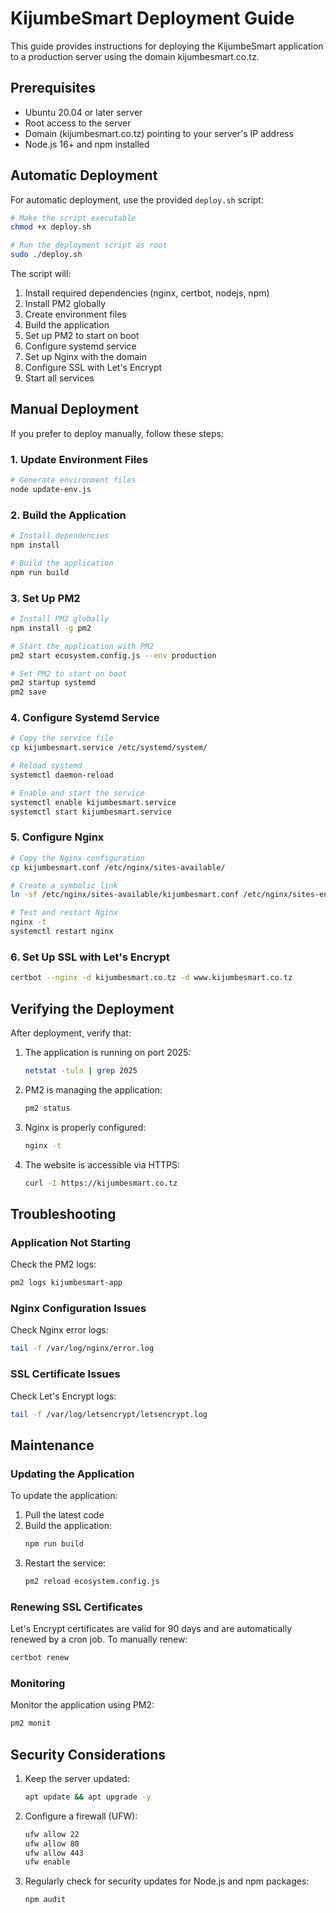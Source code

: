 # KijumbeSmart Deployment Guide

This guide provides instructions for deploying the KijumbeSmart application to a production server using the domain kijumbesmart.co.tz.

## Prerequisites

- Ubuntu 20.04 or later server
- Root access to the server
- Domain (kijumbesmart.co.tz) pointing to your server's IP address
- Node.js 16+ and npm installed

## Automatic Deployment

For automatic deployment, use the provided `deploy.sh` script:

```bash
# Make the script executable
chmod +x deploy.sh

# Run the deployment script as root
sudo ./deploy.sh
```

The script will:
1. Install required dependencies (nginx, certbot, nodejs, npm)
2. Install PM2 globally
3. Create environment files
4. Build the application
5. Set up PM2 to start on boot
6. Configure systemd service
7. Set up Nginx with the domain
8. Configure SSL with Let's Encrypt
9. Start all services

## Manual Deployment

If you prefer to deploy manually, follow these steps:

### 1. Update Environment Files

```bash
# Generate environment files
node update-env.js
```

### 2. Build the Application

```bash
# Install dependencies
npm install

# Build the application
npm run build
```

### 3. Set Up PM2

```bash
# Install PM2 globally
npm install -g pm2

# Start the application with PM2
pm2 start ecosystem.config.js --env production

# Set PM2 to start on boot
pm2 startup systemd
pm2 save
```

### 4. Configure Systemd Service

```bash
# Copy the service file
cp kijumbesmart.service /etc/systemd/system/

# Reload systemd
systemctl daemon-reload

# Enable and start the service
systemctl enable kijumbesmart.service
systemctl start kijumbesmart.service
```

### 5. Configure Nginx

```bash
# Copy the Nginx configuration
cp kijumbesmart.conf /etc/nginx/sites-available/

# Create a symbolic link
ln -sf /etc/nginx/sites-available/kijumbesmart.conf /etc/nginx/sites-enabled/

# Test and restart Nginx
nginx -t
systemctl restart nginx
```

### 6. Set Up SSL with Let's Encrypt

```bash
certbot --nginx -d kijumbesmart.co.tz -d www.kijumbesmart.co.tz
```

## Verifying the Deployment

After deployment, verify that:

1. The application is running on port 2025:
   ```bash
   netstat -tuln | grep 2025
   ```

2. PM2 is managing the application:
   ```bash
   pm2 status
   ```

3. Nginx is properly configured:
   ```bash
   nginx -t
   ```

4. The website is accessible via HTTPS:
   ```bash
   curl -I https://kijumbesmart.co.tz
   ```

## Troubleshooting

### Application Not Starting

Check the PM2 logs:
```bash
pm2 logs kijumbesmart-app
```

### Nginx Configuration Issues

Check Nginx error logs:
```bash
tail -f /var/log/nginx/error.log
```

### SSL Certificate Issues

Check Let's Encrypt logs:
```bash
tail -f /var/log/letsencrypt/letsencrypt.log
```

## Maintenance

### Updating the Application

To update the application:

1. Pull the latest code
2. Build the application:
   ```bash
   npm run build
   ```
3. Restart the service:
   ```bash
   pm2 reload ecosystem.config.js
   ```

### Renewing SSL Certificates

Let's Encrypt certificates are valid for 90 days and are automatically renewed by a cron job. To manually renew:

```bash
certbot renew
```

### Monitoring

Monitor the application using PM2:

```bash
pm2 monit
```

## Security Considerations

1. Keep the server updated:
   ```bash
   apt update && apt upgrade -y
   ```

2. Configure a firewall (UFW):
   ```bash
   ufw allow 22
   ufw allow 80
   ufw allow 443
   ufw enable
   ```

3. Regularly check for security updates for Node.js and npm packages:
   ```bash
   npm audit
   ```
